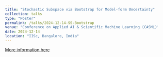 ```yaml
---
title: "Stochastic Subspace via Bootstrap for Model-form Uncertainty"
collection: talks
type: "Poster"
permalink: /talks/2024-12-14-SS-Bootstrap
venue: "Conference on Applied AI & Scientific Machine Learning (CASML)"
date: 2024-12-14
location: "IISc, Bangalore, India"
---
```


[More information here](https://casml.cc/wp-content/uploads/2024/12/AkashYadav_Poster_StochasticSubspace.pdf)
